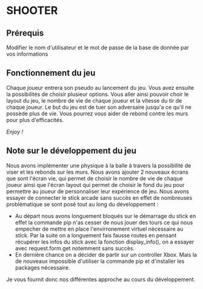# SHOOTER

## Prérequis

Modifier le nom d'utilisateur et le mot de passe de la base de donnée par vos informations

## Fonctionnement du jeu

Chaque joueur entrera son pseudo au lancement du jeu. Vous avez ensuite la possibilités de choisir plusieur options. Vous aller ainsi pouvoir choir le layout du jeu, le nombre de vie de chaque joueur et la vitesse du tir de chaque joueur. Le but du jeu est de tuer son adversaire jusqu'a ce qu'il ne possède plus de vie. Vous pourrez vous aider de rebond contre les murs pour plus d'efficacités.

*Enjoy !*

## Note sur le développement du jeu

Nous avons implémenter une physique à la balle à travers la possibilité de viser et les rebonds sur les murs.
Nous avons ajouter 2 nouveaux écrans que sont l'écran vie, qui permet de choisir le nombre de vie de chaque joueur ainsi que l'écran layout qui permet de choisir le fond du jeu pour permettre au joueur de personnaliser leur expérience de jeu.
Nous avons essayer de connecter le stick arcade sans succès en effet de nombreuses problématique se sont posé tout au long du développement : 
- Au départ nous avons longuement bloqués sur le démarrage du stick en effet la commande pip n'as cesser de nous jouer des tours ce qui nous empecher de mettre en place l'envirronement virtuel nécessaire au stick. Par la suite on a longuement fais fausse routes en pensant récupérer les infos du stick avec la fonction display_info(), on a essayer avec request.form.get notemment sans succès.
- En dernière chance on a décider de partir sur un controller Xbox. Mais la de nouveaux impossible d'utiliser la commande pip et d'installer les packages nécessaire.

Je vous fournit donc nos différentes approche au cours du développement.